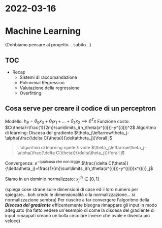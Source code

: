 # 2022-03-16
# Machine Learning
(Dobbiamo pensare al progetto... subito...)
## TOC
- Recap
	- Sistemi di raccomandazione
	- Polinomial Regression
	- Valutazione della regressione
	- Overfitting

## Cosa serve per creare il codice di un perceptron 
Modello: $h_\theta=\theta_0 x_0+\theta_1 x_1+\ldots+\theta_2 x_2 \implies \theta^Tx$
Funzione costo: $C(\theta)=\frac{1}{2m}\sum\limits_i(h_\theta(x^{(i)})-y^{(i)})^2$
Algoritmo di learning: Discesa del gradiente
$\theta_j\leftarrow\theta_j-\alpha(\frac{\delta C(\theta)}{\delta\theta_j})\forall j$ 
> L'algoritmo di learning ripete $k$ volte $\theta_j\leftarrow\theta_j-\alpha(\frac{\delta C(\theta)}{\delta\theta_j})\forall j$ 

Convergenza: $e^{-\text{qualcosa che non leggo}}$
$\frac{\delta C(\theta)}{\delta\theta_j}=\frac{1}{m}\sum\limits_i(h_\theta(x^{(i)})-y^{(i)})x^{(i)}_j$

Siamo in un dominio normalizzato:
$x^{(i)}_j\in[0,1]$

(spiega cose strane sulle dimensioni di case ed il loro numero per spiegare... boh credo le dimensionalità o la normalizzazione... si normalizzazione sembra)
Per riuscire a far convergere l'algoritmo della ***Discesa del gradiente*** efficentemente bisogna rimappare gli input in modo adeguato
(ha fatto vedere un'esempio di come la discesa del gradiente di input rimappati creano un bolla circolare invece che ovale e diventa più veloce)